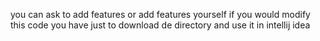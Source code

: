 you can ask to add features or add features yourself
if you would modify this code you have just to download de directory and use it in intellij idea
